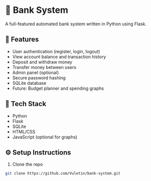 # 🏦 Bank System

A full-featured automated bank system written in Python using Flask.

## 🚀 Features

- User authentication (register, login, logout)
- View account balance and transaction history
- Deposit and withdraw money
- Transfer money between users
- Admin panel (optional)
- Secure password hashing
- SQLite database
- Future: Budget planner and spending graphs

## 📂 Tech Stack

- Python
- Flask
- SQLite
- HTML/CSS
- JavaScript (optional for graphs)

## ⚙️ Setup Instructions

1. Clone the repo  
```bash
git clone https://github.com/Vuletin/bank-system.git
